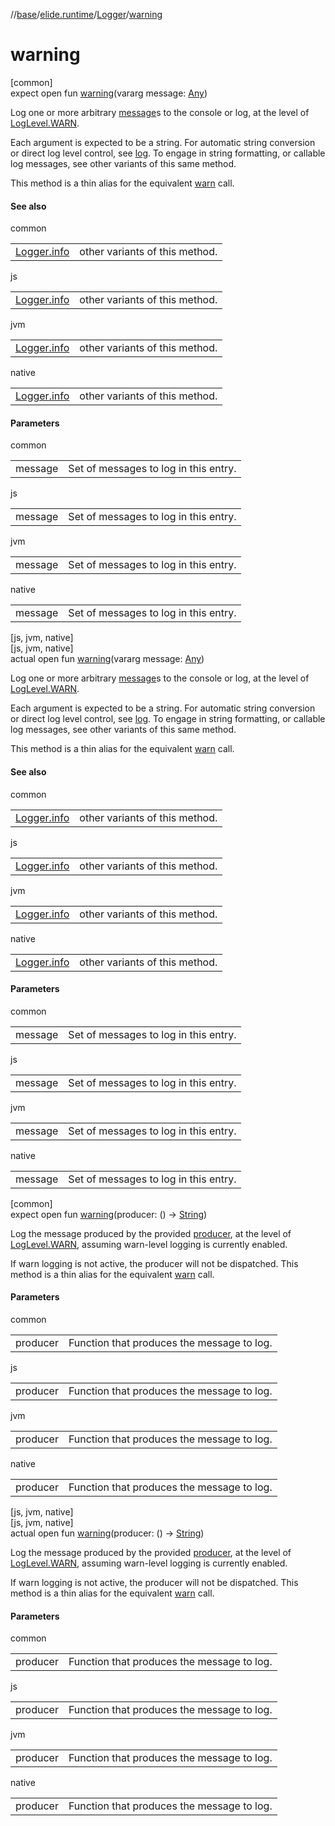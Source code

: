 //[base](../../../index.md)/[elide.runtime](../index.md)/[Logger](index.md)/[warning](warning.md)

# warning

[common]\
expect open fun [warning](warning.md)(vararg message: [Any](https://kotlinlang.org/api/latest/jvm/stdlib/kotlin/-any/index.html))

Log one or more arbitrary [message](warning.md)s to the console or log, at the level of [LogLevel.WARN](../-log-level/-w-a-r-n/index.md).

Each argument is expected to be a string. For automatic string conversion or direct log level control, see [log](log.md). To engage in string formatting, or callable log messages, see other variants of this same method.

This method is a thin alias for the equivalent [warn](warn.md) call.

#### See also

common

| | |
|---|---|
| [Logger.info](info.md) | other variants of this method. |

js

| | |
|---|---|
| [Logger.info](info.md) | other variants of this method. |

jvm

| | |
|---|---|
| [Logger.info](info.md) | other variants of this method. |

native

| | |
|---|---|
| [Logger.info](info.md) | other variants of this method. |

#### Parameters

common

| | |
|---|---|
| message | Set of messages to log in this entry. |

js

| | |
|---|---|
| message | Set of messages to log in this entry. |

jvm

| | |
|---|---|
| message | Set of messages to log in this entry. |

native

| | |
|---|---|
| message | Set of messages to log in this entry. |

[js, jvm, native]\
[js, jvm, native]\
actual open fun [warning](warning.md)(vararg message: [Any](https://kotlinlang.org/api/latest/jvm/stdlib/kotlin/-any/index.html))

Log one or more arbitrary [message](warning.md)s to the console or log, at the level of [LogLevel.WARN](../../../../../packages/base/base/elide.runtime/-log-level/-w-a-r-n/index.md).

Each argument is expected to be a string. For automatic string conversion or direct log level control, see [log](log.md). To engage in string formatting, or callable log messages, see other variants of this same method.

This method is a thin alias for the equivalent [warn](warn.md) call.

#### See also

common

| | |
|---|---|
| [Logger.info](info.md) | other variants of this method. |

js

| | |
|---|---|
| [Logger.info](info.md) | other variants of this method. |

jvm

| | |
|---|---|
| [Logger.info](info.md) | other variants of this method. |

native

| | |
|---|---|
| [Logger.info](info.md) | other variants of this method. |

#### Parameters

common

| | |
|---|---|
| message | Set of messages to log in this entry. |

js

| | |
|---|---|
| message | Set of messages to log in this entry. |

jvm

| | |
|---|---|
| message | Set of messages to log in this entry. |

native

| | |
|---|---|
| message | Set of messages to log in this entry. |

[common]\
expect open fun [warning](warning.md)(producer: () -&gt; [String](https://kotlinlang.org/api/latest/jvm/stdlib/kotlin/-string/index.html))

Log the message produced by the provided [producer](warning.md), at the level of [LogLevel.WARN](../-log-level/-w-a-r-n/index.md), assuming warn-level logging is currently enabled.

If warn logging is not active, the producer will not be dispatched. This method is a thin alias for the equivalent [warn](warn.md) call.

#### Parameters

common

| | |
|---|---|
| producer | Function that produces the message to log. |

js

| | |
|---|---|
| producer | Function that produces the message to log. |

jvm

| | |
|---|---|
| producer | Function that produces the message to log. |

native

| | |
|---|---|
| producer | Function that produces the message to log. |

[js, jvm, native]\
[js, jvm, native]\
actual open fun [warning](warning.md)(producer: () -&gt; [String](https://kotlinlang.org/api/latest/jvm/stdlib/kotlin/-string/index.html))

Log the message produced by the provided [producer](warning.md), at the level of [LogLevel.WARN](../../../../../packages/base/base/elide.runtime/-log-level/-w-a-r-n/index.md), assuming warn-level logging is currently enabled.

If warn logging is not active, the producer will not be dispatched. This method is a thin alias for the equivalent [warn](warn.md) call.

#### Parameters

common

| | |
|---|---|
| producer | Function that produces the message to log. |

js

| | |
|---|---|
| producer | Function that produces the message to log. |

jvm

| | |
|---|---|
| producer | Function that produces the message to log. |

native

| | |
|---|---|
| producer | Function that produces the message to log. |
